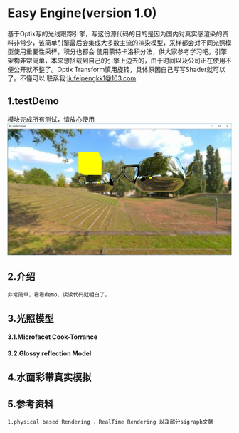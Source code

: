# Easy Engine(version 1.0)
 基于Optix写的光线跟踪引擎，写这份源代码的目的是因为国内对真实感渲染的资料非常少，该简单引擎最后会集成大多数主流的渲染模型，采样都会对不同光照模型使用重要性采样，积分也都会
使用蒙特卡洛积分法，供大家参考学习吧。引擎架构非常简单，本来想搭载到自己的引擎上边去的，由于时间以及公司正在使用不便公开就不整了。Optix Transform慎用旋转，具体原因自己写写Shader就可以了。不懂可以
联系我:liufeipengkk1@163.com
	 
## 1.testDemo
模块完成所有测试，请放心使用
![Alt text](https://github.com/liufeipengkk1/Demo/raw/master/Image/TestImage.jpg)

## 2.介绍
	非常简单，看看demo，读读代码就明白了。

## 3.光照模型
#### 3.1.Microfacet Cook-Torrance 
#### 3.2.Glossy reflection Model

## 4.水面彩带真实模拟

## 5.参考资料
	1.physical based Rendering ，RealTime Rendering 以及部分sigraph文献
	